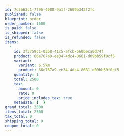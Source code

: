 ```yaml
---
id: 7c5b63c1-7f96-4088-9a1f-2609b342f2fc
published: false
blueprint: order
order_number: 1600
is_paid: false
is_shipped: false
is_refunded: false
items:
  -
    id: 3f3759c1-03b8-41c5-afcb-b60beca0d74f
    product: 66e767a9-ee34-4dc4-8681-d09bb59f0cf5
    variant:
      variant: 6.5km
      product: 66e767a9-ee34-4dc4-8681-d09bb59f0cf5
    quantity: 1
    total: 2500
    tax:
      amount: 0
      rate: 0
      price_includes_tax: true
    metadata: {  }
grand_total: 2500
items_total: 2500
tax_total: 0
shipping_total: 0
coupon_total: 0
---
```

